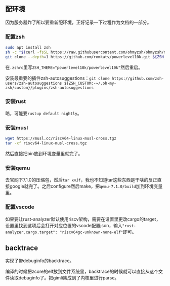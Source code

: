 ## 配环境
因为服务器炸了所以要重新配环境，正好记录一下过程作为文档的一部分。

### 配置zsh
``` bash
sudo apt install zsh
sh -c "$(curl -fsSL https://raw.githubusercontent.com/ohmyzsh/ohmyzsh/master/tools/install.sh)"
git clone --depth=1 https://github.com/romkatv/powerlevel10k.git ${ZSH_CUSTOM:-$HOME/.oh-my-zsh/custom}/themes/powerlevel10k
```

在`.zshrc`里写`ZSH_THEME="powerlevel10k/powerlevel10k"`然后重启。

安装最重要的插件zsh-autosuggestions：`git clone https://github.com/zsh-users/zsh-autosuggestions ${ZSH_CUSTOM:-~/.oh-my-zsh/custom}/plugins/zsh-autosuggestions`

### 安装rust
略，可能要`rustup default nightly`。

### 安装musl
``` bash
wget https://musl.cc/riscv64-linux-musl-cross.tgz
tar -xf riscv64-linux-musl-cross.tgz
```
然后直接把bin放到环境变量里就完了。

### 安装qemu
去官网下7.1.0的压缩包，然后`tar xvJf`，我也不知道tar这些东西是干啥的反正直接google就完了。之后configure然后make，把`qemu-7.1.0/build`加到环境变量里。

### 配置vscode
如果要让rust-analyzer默认使用riscv架构，需要在设置里更改cargo的target，设置里找到这项后会打开对应位置的vscode配置json，输入`"rust-analyzer.cargo.target": "riscv64gc-unknown-none-elf"`即可。

## backtrace
实现了带debuginfo的backtrace。

编译的时候把zcore的elf放到文件系统里，backtrace的时候就可以直接从这个文件读取debuginfo了。把gimli集成到了内核里进行parse。
